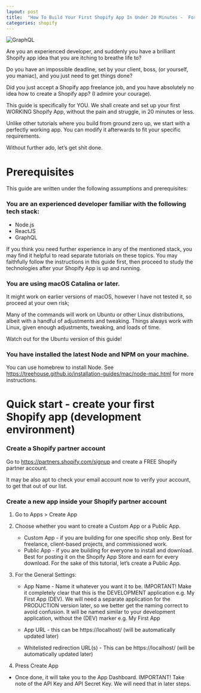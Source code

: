 ```yaml
---
layout: post
title:  "How To Build Your First Shopify App In Under 20 Minutes -  For Mac Users"
categories: shopify
---
```

![GraphQL](https://mcusercontent.com/2258b1142d581e51c131c3e0e/images/03c35c6b-ec03-4df7-88b5-64b0acc4de95.png "How to Access Shopify Data From Your App")

Are you an experienced developer, and suddenly you have a brilliant Shopify app idea that you are itching to breathe life to? 

Do you have an impossible deadline, set by your client, boss, (or yourself, you maniac), and you just need to get things done?

Did you just accept a Shopify app freelance job, and you have absolutely no idea how to create a Shopify app? (I admire your courage).

This guide is specifically for YOU. We shall create and set up your first WORKING Shopify App, without the pain and struggle, in 20 minutes or less. 

Unlike other tutorials where you build from ground zero up, we start with a perfectly working app. You can modify it afterwards to fit your specific requirements.

Without further ado, let’s get shit done.

# Prerequisites

This guide are written under the following assumptions and prerequisites:

### You are an experienced developer familiar with the following tech stack:
* Node.js 
* ReactJS
* GraphQL

If you think you need further experience in any of the mentioned stack, you may find it helpful to read separate tutorials on these topics. You may faithfully follow the instructions in this guide first, then proceed to study the technologies after your Shopify App is up and running.

### You are using macOS Catalina or later.

It might work on earlier versions of macOS, however I have not tested it, so proceed at your own risk;

Many of the commands will work on Ubuntu or other Linux distributions, albeit with a handful of adjustments and tweaking. Things always work with Linux, given enough adjustments, tweaking, and loads of time.

Watch out for the Ubuntu version of this guide!

### You have installed the latest Node and NPM on your machine.

You can use homebrew to install Node. See https://treehouse.github.io/installation-guides/mac/node-mac.html for more instructions.

# Quick start - create your first Shopify app (development environment)

### Create a Shopify partner account

Go to https://partners.shopify.com/signup and create a FREE Shopify partner account.

It may be also apt to check your email account now to verify your account, to get that out of our list.

### Create a new app inside your Shopify partner account

1. Go to Apps > Create App
2. Choose whether you want to create a Custom App or a Public App.
    * Custom App - if you are building for one specific shop only. Best for freelance, client-based projects, and commissioned work.
    * Public App - if you are building for everyone to install and download. Best for posting it on the Shopify App Store and earn for every download. For the sake of this tutorial, let’s create a Public App.

3. For the General Settings:

   * App Name - Name it whatever you want it to be. IMPORTANT! Make it completely clear that this is the DEVELOPMENT application e.g. My First App (DEV).  We will need a separate application for the PRODUCTION version later, so we better get the naming correct to avoid confusion. It will be named similar to your development application, without the (DEV) marker e.g. My First App

   * App URL - this can be https://localhost/ (will be automatically updated later)

   * Whitelisted redirection URL(s) - This can be https://localhost/ (will be automatically updated later)

 4. Press Create App

 * Once done, it will take you to the App Dashboard. IMPORTANT! Take note of the API Key and API Secret Key. We will need that in later steps.
